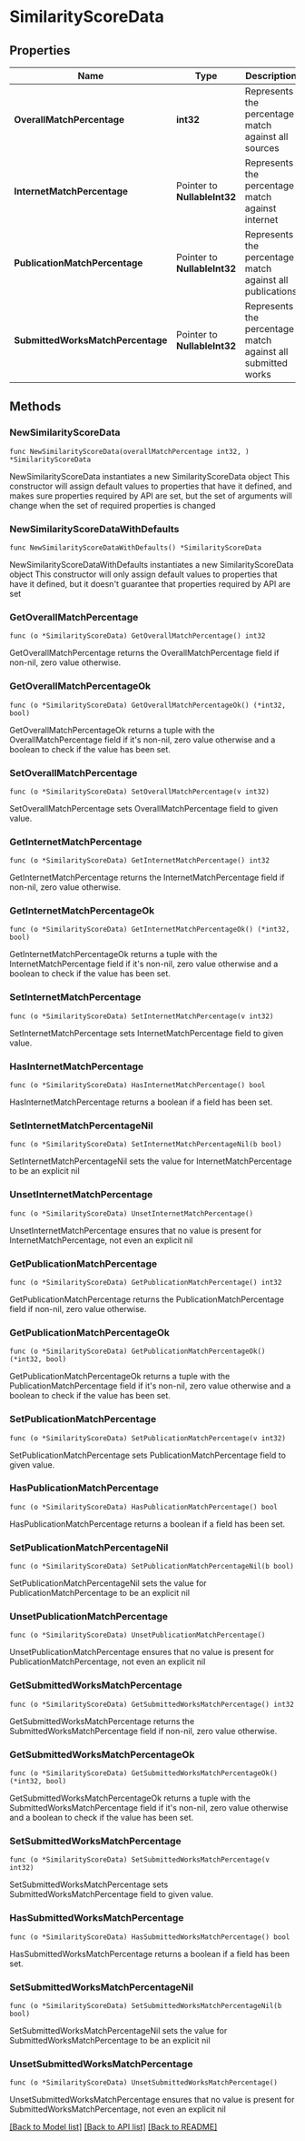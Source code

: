 # SimilarityScoreData

## Properties

Name | Type | Description | Notes
------------ | ------------- | ------------- | -------------
**OverallMatchPercentage** | **int32** | Represents the percentage match against all sources | 
**InternetMatchPercentage** | Pointer to **NullableInt32** | Represents the percentage match against internet | [optional] 
**PublicationMatchPercentage** | Pointer to **NullableInt32** | Represents the percentage match against all publications | [optional] 
**SubmittedWorksMatchPercentage** | Pointer to **NullableInt32** | Represents the percentage match against all submitted works | [optional] 

## Methods

### NewSimilarityScoreData

`func NewSimilarityScoreData(overallMatchPercentage int32, ) *SimilarityScoreData`

NewSimilarityScoreData instantiates a new SimilarityScoreData object
This constructor will assign default values to properties that have it defined,
and makes sure properties required by API are set, but the set of arguments
will change when the set of required properties is changed

### NewSimilarityScoreDataWithDefaults

`func NewSimilarityScoreDataWithDefaults() *SimilarityScoreData`

NewSimilarityScoreDataWithDefaults instantiates a new SimilarityScoreData object
This constructor will only assign default values to properties that have it defined,
but it doesn't guarantee that properties required by API are set

### GetOverallMatchPercentage

`func (o *SimilarityScoreData) GetOverallMatchPercentage() int32`

GetOverallMatchPercentage returns the OverallMatchPercentage field if non-nil, zero value otherwise.

### GetOverallMatchPercentageOk

`func (o *SimilarityScoreData) GetOverallMatchPercentageOk() (*int32, bool)`

GetOverallMatchPercentageOk returns a tuple with the OverallMatchPercentage field if it's non-nil, zero value otherwise
and a boolean to check if the value has been set.

### SetOverallMatchPercentage

`func (o *SimilarityScoreData) SetOverallMatchPercentage(v int32)`

SetOverallMatchPercentage sets OverallMatchPercentage field to given value.


### GetInternetMatchPercentage

`func (o *SimilarityScoreData) GetInternetMatchPercentage() int32`

GetInternetMatchPercentage returns the InternetMatchPercentage field if non-nil, zero value otherwise.

### GetInternetMatchPercentageOk

`func (o *SimilarityScoreData) GetInternetMatchPercentageOk() (*int32, bool)`

GetInternetMatchPercentageOk returns a tuple with the InternetMatchPercentage field if it's non-nil, zero value otherwise
and a boolean to check if the value has been set.

### SetInternetMatchPercentage

`func (o *SimilarityScoreData) SetInternetMatchPercentage(v int32)`

SetInternetMatchPercentage sets InternetMatchPercentage field to given value.

### HasInternetMatchPercentage

`func (o *SimilarityScoreData) HasInternetMatchPercentage() bool`

HasInternetMatchPercentage returns a boolean if a field has been set.

### SetInternetMatchPercentageNil

`func (o *SimilarityScoreData) SetInternetMatchPercentageNil(b bool)`

 SetInternetMatchPercentageNil sets the value for InternetMatchPercentage to be an explicit nil

### UnsetInternetMatchPercentage
`func (o *SimilarityScoreData) UnsetInternetMatchPercentage()`

UnsetInternetMatchPercentage ensures that no value is present for InternetMatchPercentage, not even an explicit nil
### GetPublicationMatchPercentage

`func (o *SimilarityScoreData) GetPublicationMatchPercentage() int32`

GetPublicationMatchPercentage returns the PublicationMatchPercentage field if non-nil, zero value otherwise.

### GetPublicationMatchPercentageOk

`func (o *SimilarityScoreData) GetPublicationMatchPercentageOk() (*int32, bool)`

GetPublicationMatchPercentageOk returns a tuple with the PublicationMatchPercentage field if it's non-nil, zero value otherwise
and a boolean to check if the value has been set.

### SetPublicationMatchPercentage

`func (o *SimilarityScoreData) SetPublicationMatchPercentage(v int32)`

SetPublicationMatchPercentage sets PublicationMatchPercentage field to given value.

### HasPublicationMatchPercentage

`func (o *SimilarityScoreData) HasPublicationMatchPercentage() bool`

HasPublicationMatchPercentage returns a boolean if a field has been set.

### SetPublicationMatchPercentageNil

`func (o *SimilarityScoreData) SetPublicationMatchPercentageNil(b bool)`

 SetPublicationMatchPercentageNil sets the value for PublicationMatchPercentage to be an explicit nil

### UnsetPublicationMatchPercentage
`func (o *SimilarityScoreData) UnsetPublicationMatchPercentage()`

UnsetPublicationMatchPercentage ensures that no value is present for PublicationMatchPercentage, not even an explicit nil
### GetSubmittedWorksMatchPercentage

`func (o *SimilarityScoreData) GetSubmittedWorksMatchPercentage() int32`

GetSubmittedWorksMatchPercentage returns the SubmittedWorksMatchPercentage field if non-nil, zero value otherwise.

### GetSubmittedWorksMatchPercentageOk

`func (o *SimilarityScoreData) GetSubmittedWorksMatchPercentageOk() (*int32, bool)`

GetSubmittedWorksMatchPercentageOk returns a tuple with the SubmittedWorksMatchPercentage field if it's non-nil, zero value otherwise
and a boolean to check if the value has been set.

### SetSubmittedWorksMatchPercentage

`func (o *SimilarityScoreData) SetSubmittedWorksMatchPercentage(v int32)`

SetSubmittedWorksMatchPercentage sets SubmittedWorksMatchPercentage field to given value.

### HasSubmittedWorksMatchPercentage

`func (o *SimilarityScoreData) HasSubmittedWorksMatchPercentage() bool`

HasSubmittedWorksMatchPercentage returns a boolean if a field has been set.

### SetSubmittedWorksMatchPercentageNil

`func (o *SimilarityScoreData) SetSubmittedWorksMatchPercentageNil(b bool)`

 SetSubmittedWorksMatchPercentageNil sets the value for SubmittedWorksMatchPercentage to be an explicit nil

### UnsetSubmittedWorksMatchPercentage
`func (o *SimilarityScoreData) UnsetSubmittedWorksMatchPercentage()`

UnsetSubmittedWorksMatchPercentage ensures that no value is present for SubmittedWorksMatchPercentage, not even an explicit nil

[[Back to Model list]](../README.md#documentation-for-models) [[Back to API list]](../README.md#documentation-for-api-endpoints) [[Back to README]](../README.md)


